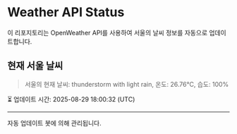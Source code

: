 
# Weather API Status

이 리포지토리는 OpenWeather API를 사용하여 서울의 날씨 정보를 자동으로 업데이트합니다.

## 현재 서울 날씨
> 서울의 현재 날씨: thunderstorm with light rain, 온도: 26.76°C, 습도: 100%

⏳ 업데이트 시간: 2025-08-29 18:00:32 (UTC)

---
자동 업데이트 봇에 의해 관리됩니다.
